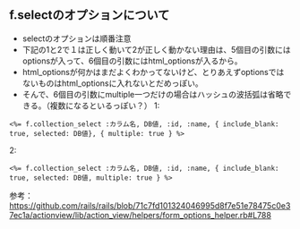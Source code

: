 ## f.selectのオプションについて
- selectのオプションは順番注意
- 下記の1と2で１は正しく動いて2が正しく動かない理由は、5個目の引数にはoptionsが入って、6個目の引数にはhtml_optionsが入るから。
- html_optionsが何かはまだよくわかってないけど、とりあえずoptionsではないものはhtml_optionsに入れないとだめっぽい。
- そんで、6個目の引数にmultiple一つだけの場合はハッシュの波括弧は省略できる。（複数になるといるっぽい？）
1:
```
<%= f.collection_select :カラム名, DB値, :id, :name, { include_blank: true, selected: DB値}, { multiple: true } %>
```

2:
```
<%= f.collection_select :カラム名, DB値, :id, :name, { include_blank: true, selected: DB値, multiple: true } %>
```

参考：https://github.com/rails/rails/blob/71c7fd101324046995d8f7e51e78475c0e37ec1a/actionview/lib/action_view/helpers/form_options_helper.rb#L788
